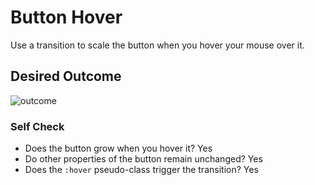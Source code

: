 # Button Hover

Use a transition to scale the button when you hover your mouse over it.

## Desired Outcome

![outcome](./desired-outcome.gif)

### Self Check

- Does the button grow when you hover it? Yes
- Do other properties of the button remain unchanged? Yes
- Does the `:hover` pseudo-class trigger the transition? Yes
